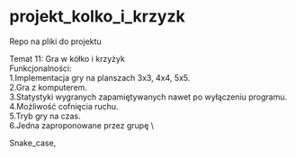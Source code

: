 # projekt_kolko_i_krzyzk
Repo na pliki do projektu

Temat 11: Gra w kółko i krzyżyk\
  Funkcjonalności:\
    1.Implementacja gry na planszach 3x3, 4x4, 5x5.\
    2.Gra z komputerem.\
    3.Statystyki wygranych zapamiętywanych nawet po wyłączeniu programu.\
    4.Możliwość cofnięcia ruchu.\
    5.Tryb gry na czas.\
    6.Jedna zaproponowane przez grupę \
  
Snake_case, 

